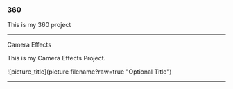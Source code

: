### 360

This is my 360 project

<script src="//360.vizor.io/scripts/embed.js" data-vizorurl="https://360.vizor.io/embed/v/1gnv3" ></script>

***

Camera Effects

This is my Camera Effects Project.

![picture_title](picture filename?raw=true "Optional Title")

***
